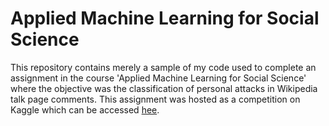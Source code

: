 # Applied Machine Learning for Social Science

This repository contains merely a sample of my code used to complete an assignment in the course 'Applied Machine Learning for Social Science' where the objective was the classification of personal attacks in Wikipedia talk page comments. This assignment was hosted as a competition on Kaggle which can be accessed [hee](https://www.kaggle.com/c/my474-classification-challenge-2021).
